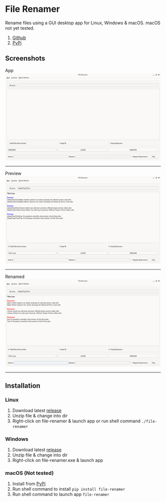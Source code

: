 # File Renamer
Rename files using a GUI desktop app for Linux, Windows & macOS. macOS not yet tested.

1. [Github](https://github.com/mcarlos101/file-renamer)
1. [PyPi](https://pypi.org/project/file-renamer/)

## Screenshots

App
![file-renamer app](https://raw.githubusercontent.com/mcarlos101/file-renamer/main/screenshots/file-renamer-01-app.png)

***

Preview
![Preview](https://raw.githubusercontent.com/mcarlos101/file-renamer/main/screenshots/file-renamer-02-preview.png)

***

Renamed
![Renamed](https://raw.githubusercontent.com/mcarlos101/file-renamer/main/screenshots/file-renamer-03-renamed.png)

***

## Installation

###  Linux
1. Download latest [release](https://github.com/mcarlos101/file-renamer/releases)
1. Unzip file & change into dir
1. Right-click on file-renamer & launch app or run shell command `./file-renamer`

### Windows
1. Download latest [release](https://github.com/mcarlos101/file-renamer/releases)
1. Unzip file & change into dir
1. Right-click on file-renamer.exe & launch app

### macOS (Not tested)
1. Install from [PyPi](https://pypi.org/project/file-renamer/)
1. Run shell command to install `pip install file-renamer`
1. Run shell command to launch app `file-renamer`

